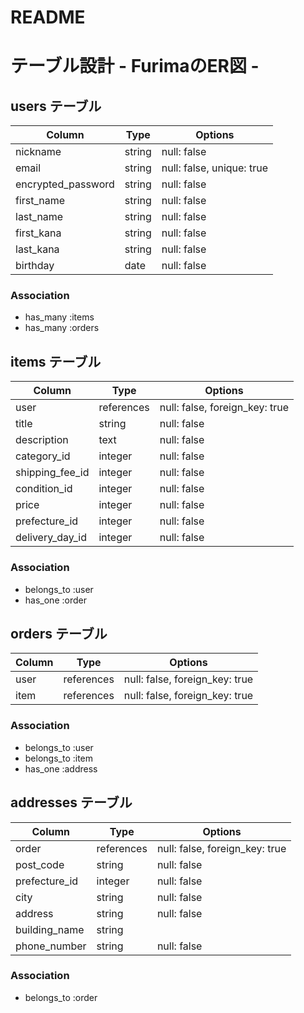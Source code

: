 # README

# テーブル設計 - FurimaのER図 -

## users テーブル

| Column             | Type   | Options                   |
| ------------------ | ------ | ------------------------- |
| nickname           | string | null: false               |
| email              | string | null: false, unique: true |
| encrypted_password | string | null: false               |
| first_name         | string | null: false               |
| last_name          | string | null: false               |
| first_kana         | string | null: false               |
| last_kana          | string | null: false               |
| birthday           | date   | null: false               |

### Association
- has_many :items
- has_many :orders


## items テーブル

| Column           | Type       | Options                         |
| ---------------- | ---------- | ------------------------------- |
| user             | references | null: false, foreign_key: true  |
| title            | string     | null: false                     |
| description      | text       | null: false                     |
| category_id      | integer    | null: false                     |
| shipping_fee_id  | integer    | null: false                     |
| condition_id     | integer    | null: false                     |
| price            | integer    | null: false                     |
| prefecture_id    | integer    | null: false                     |
| delivery_day_id  | integer    | null: false                     |

### Association
- belongs_to :user
- has_one :order


## orders テーブル

| Column          | Type       | Options                         |
| --------------- | ---------- | ------------------------------- |
| user            | references | null: false, foreign_key: true  |
| item            | references | null: false, foreign_key: true  |

### Association
- belongs_to :user
- belongs_to :item
- has_one :address


## addresses テーブル

| Column        | Type       | Options                        |
|---------------|------------|--------------------------------|
| order         | references | null: false, foreign_key: true |
| post_code     | string     | null: false                    |
| prefecture_id | integer    | null: false                    |
| city          | string     | null: false                    |
| address       | string     | null: false                    |
| building_name | string     |                                |
| phone_number  | string     | null: false                    |

### Association
- belongs_to :order